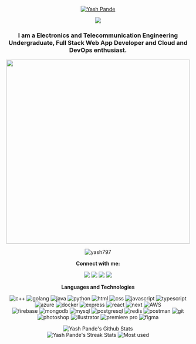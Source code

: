 <p align="center">
  <a href="https://github.com/yash797">
    <img src="https://readme-typing-svg.demolab.com?font=Fira+Code&center=true&weight=450&size=24&pause=800000&color=70A4FC&width=440&height=45&lines=Yash+Pande" alt="Yash Pande" title="Hi there"/></a>
</p>

<p align="center">
<a href="https://github.com/yash797">
    <img src="https://readme-typing-svg.demolab.com?font=Fira+Code&center=true&weight=450&size=24&pause=800&color=70A4FC&width=440&height=45&lines=Full-stack+Web+Developer;Cloud+and+DevOps;Distributed+Systems+enthusiast;Building+Something+Creative" /></a>
</p>
<h3 align = "center">I am a Electronics and Telecommunication Engineering Undergraduate, Full Stack Web App Developer and Cloud and DevOps enthusiast.</h3>

<p align = "center">
	<img src = "https://cdn.dribbble.com/users/730703/screenshots/6581243/avento.gif" width = "500">
</p>
<p align = "center">
	<img src = "https://komarev.com/ghpvc/?username=yash797&color=blue&style=flat" alt="yash797"></a>
</p>

<p align = "center">
	<strong>Connect with me:</strong>
</p>
<p align = "center">
	<a href = "[https://www.linkedin.com/in/pratham-more-7688571b5/](https://www.linkedin.com/in/yash-pande-/)" target = "_blank"><img src = "https://img.shields.io/badge/-LinkedIn-0077B5?style=for-the-badge&logo=linkedin&logoColor=white"></a>
	<a href = "https://www.instagram.com/_ya.sh._p/" target = "_blank"><img src = "https://img.shields.io/badge/Instagram-E4405F?style=for-the-badge&logo=instagram&logoColor=white"></a>
	<a href = "https://yashpande.netlify.app/" target = "_blank"><img src = "https://img.shields.io/badge/Portfolio-1F2937?style=for-the-badge&logo=data%3Aimage%2Fpng%3Bbase64%2CiVBORw0KGgoAAAANSUhEUgAAACAAAAAgCAMAAABEpIrGAAABm1BMVEUAAABmoP9nov9moP9nov9mn%2F9nov9nov9flOxlnv9nof9oo%2F9imvVmoP9oo%2F9ln%2FtmoP9nov9nov9ZjN9ln%2F9nof9oo%2F9fle5oo%2F9moP9moP9jm%2FdmoP9moP9nof9ln%2F1mof9IcLQjNFVSgMwsQ2sTGy0QFiU2U4UXIjcRGCcRGChBZKEdK0YQFyYRFydLdbslOFoRGSkQFiYQFiQ8XJQTHC4QFycYIzo4V4s8XZU8XZQ6WpAwSXYdK0cuRnAPFSQfL0xgl%2B1oo%2F9nov9mn%2F1bj%2BQ1UYMSGiwuR3Jfle1nof9lnvxZjN9ek%2BtmoP1jm%2FUtRW5elOwkN1kYJDsfLktKdLlKdLgSGitdkukdKkUPFiQOEyEvR3Nmn%2F5Tgs4VHzIhMU8UHTAZJDxFaqpoov9Nd75knfpVhdVSgc5Yit1lnvtlnvkxTHpmof9moP9opP9imfUUHS9imvZGbq9Hb7Fjm%2FZckOcgL00cKkVFa6pIcLNflOodLEccKkRXiNhmn%2Fo1UYI8XZY4VokXIjgmOl09XpYyTXwUHC%2F%2F%2F%2F%2B9aAsmAAAAIXRSTlMAAAAQYwZHuvoBLpzxGn3iDF3N%2FQRAs%2FiyCoruidsa2xp6Q8LKAAABRUlEQVQ4y53TSS9DURjG8effe801JLcNMcQQC0TEF2Avsff9LFlYSSwlRMROTEtEYkgrIdGo6vVYtA2tVsvZnt95cvIOqMnhjwBJbgxQAvmjinwHhIBsF10P0AmkkTO2864F0AOpckLWztnfAeoHUnwEyHHCWdvPpa8gSUSUnhclSaHtLLEfXQYMla5fJEm9hVhBaGeJ710GyYFBngeAd7UDj0bFfj88vVTAGONkggiwlABupLSvua6Acc9mXoOoCwodkEtyHqorffETFPoAcvkUJw1AGoDbEY6oD7oj4G6Y3bb6CYwCXE1ykK8PpkGnc8H%2B0g4NEmaAs3m2QjX65MTl1LEW7w5rEiqFWkiyt8z%2BEhs1haqUegU2vba9CutxVam%2FmhVKwZs6VN0sERH4l3Y3H5jmI9fC0LYw9i0sTvPV%2B9d2fwLm%2BtghwWn9KAAAAABJRU5ErkJggg%3D%3D"></a>
	<!-- <a href = "/" target = "_blank"><img src = "https://img.shields.io/badge/Dribbble-EA4C89?style=for-the-badge&logo=dribbble&logoColor=white"></a> -->
  	<a href = "mailto:yashpande2002@gmail.com" target = "_blank"><img src = "https://img.shields.io/badge/-Gmail-D14836?style=for-the-badge&logo=gmail&logoColor=white"></a>
	<!-- <a href = "/" target = "_blank"><img src = "https://img.shields.io/badge/Medium-12100E?style=for-the-badge&logo=medium&logoColor=white"></a> -->
</p>

<p align = "center">
	<strong>Languages and Technologies</strong>
</p>
<p align = "center">
	<img src = "https://img.shields.io/badge/C%2B%2B-00599C?style=for-the-badge&logo=c%2B%2B&logoColor=white" alt = "c++" />
	<img src = "https://img.shields.io/badge/Go-00ADD8?style=for-the-badge&logo=go&logoColor=white" alt = "golang" />
	<img src = "https://img.shields.io/badge/Java-ED2025?style=for-the-badge&logo=java&logoColor=white" alt = "java" />
	<img src = "https://img.shields.io/badge/Python-3776AB?style=for-the-badge&logo=python&logoColor=white" alt = "python" />
	<img src = "https://img.shields.io/badge/HTML-E34F26?style=for-the-badge&logo=html5&logoColor=white" alt = "html" />
	<img src = "https://img.shields.io/badge/CSS-1572B6?style=for-the-badge&logo=css3&logoColor=white" alt = "css" />
	<img src = "https://img.shields.io/badge/JavaScript-323330?style=for-the-badge&logo=javascript&logoColor=F7DF1E" alt = "javascript" />
    <img src = "https://img.shields.io/badge/TypeScript-3178C6.svg?style=for-the-badge&logo=TypeScript&logoColor=white" alt = "typescript" />
	<br/>
	<img src = "https://img.shields.io/badge/Microsoft%20Azure-0078D4.svg?style=for-the-badge&logo=Microsoft-Azure&logoColor=white" alt = "azure" />
	<img src = "https://img.shields.io/badge/Docker-2496ED.svg?style=for-the-badge&logo=Docker&logoColor=white" alt = "docker" />
	<img src = "https://img.shields.io/badge/Express-000000.svg?style=for-the-badge&logo=Express&logoColor=white" alt = "express" />
	<img src = "https://img.shields.io/badge/React-20232A?style=for-the-badge&logo=react&logoColor=61DAFB" alt = "react" />
    <img src = "https://img.shields.io/badge/Next.js-000000.svg?style=for-the-badge&logo=nextdotjs&logoColor=white" alt = "next" />
	<img src = "https://img.shields.io/badge/Amazon%20AWS-232F3E.svg?style=for-the-badge&logo=Amazon-AWS&logoColor=white" alt = "AWS" />
	<br/>
	<img src = "https://img.shields.io/badge/Firebase-323330?style=for-the-badge&logo=firebase&logoColor=ffca28" alt = "firebase" />
	<img src = "https://img.shields.io/badge/MongoDB-001e2b?style=for-the-badge&logo=mongodb&logoColor=00ed64" alt = "mongodb" />
	<img src = "https://img.shields.io/badge/MySQL-005e86?style=for-the-badge&logo=mysql&logoColor=white" alt = "mysql"/>
    <img src = "https://img.shields.io/badge/PostgreSQL-4169E1.svg?style=for-the-badge&logo=PostgreSQL&logoColor=white" alt = "postgresql"/>
    <img src = "https://img.shields.io/badge/Redis-DC382D.svg?style=for-the-badge&logo=Redis&logoColor=white" alt = "redis"/>
	<img src = "https://img.shields.io/badge/Postman-FF6C37?style=for-the-badge&logo=Postman&logoColor=white" alt = "postman" />
	<img src = "https://img.shields.io/badge/Git-F05032?style=for-the-badge&logo=git&logoColor=white" alt = "git" />
<!--     <img src = "https://img.shields.io/badge/NGINX-009639.svg?style=for-the-badge&logo=NGINX&logoColor=white" alt = "nginx" /> -->
	<br/>
	<img src = "https://img.shields.io/badge/Photoshop-31A8FF?style=for-the-badge&logo=Adobe%20Photoshop&logoColor=black" alt = "photoshop" />
	<img src = "https://img.shields.io/badge/Illustrator-FF9A00?style=for-the-badge&logo=adobe%20illustrator&logoColor=black" alt = "illustrator" />
	<img src = "https://img.shields.io/badge/Premiere%20Pro-9999FF?style=for-the-badge&logo=Adobe%20Premiere%20Pro&logoColor=black" alt = "premiere pro" />
	<img src = "https://img.shields.io/badge/Figma-F24E1E?style=for-the-badge&logo=figma&logoColor=white" alt = "figma" />
</p>

<p align = "center">
	<img src = "https://github-readme-stats.vercel.app/api?username=yash797&theme=tokyonight&show_icons=true&count_private=true&include_all_commits=true" alt = "Yash Pande's Github Stats">
	<br/>
	<img src = "https://github-readme-streak-stats.herokuapp.com/?user=yash797&theme=tokyonight" alt = "Yash Pande's Streak Stats">
	<img src = "https://github-readme-stats.vercel.app/api/top-langs/?username=yash797&theme=radical&hide_border=false&include_all_commits=true&count_private=true&layout=compact" alt="Most used">
</p>
<!-- (https://github-readme-stats.vercel.app/api/top-langs/?username=yash797&theme=radical&hide_border=false&include_all_commits=true&count_private=true&layout=compact) -->
